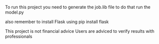 To run this project you need to generate the job.lib file to do that run the model.py

also remember to install Flask using pip install flask 

This project is not financial advice Users are adviced to verify results with professionals
